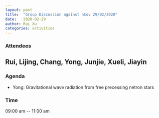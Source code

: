 ```yaml
---
layout: post
title:  "Group Discussion against nCov 29/02/2020"
date:   2020-02-29
author: Rui Xu
categories: activities
---
```



### Attendees

Rui, Lijing, Chang, Yong, Junjie, Xueli, Jiayin
---

### Agenda

- Yong: Gravitational wave radiation from free precessing netron stars 






### Time

09:00 am -- 11:00 am
